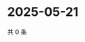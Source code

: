 # 2025-05-21

共 0 条

<!-- BEGIN ZHIHUQUESTIONS -->
<!-- 最后更新时间 Wed May 21 2025 02:16:01 GMT+0800 (China Standard Time) -->

<!-- END ZHIHUQUESTIONS -->
